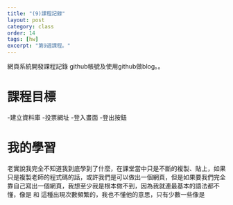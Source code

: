 ```yaml
---
title: "(9)課程記錄"
layout: post
category: class
order: 14
tags: [hw]
excerpt: "第9週課程。"
---
```

網頁系統開發課程記錄
github帳號及使用github做blog。。

# 課程目標
-建立資料庫
-投票網址
-登入畫面
-登出按鈕

# 我的學習

老實說我完全不知道我到底學到了什麼，在課堂當中只是不斷的複製、貼上，如果只是複製老師的程式碼的話，或許我們是可以做出一個網頁，但是如果要我們完全靠自己寫出一個網頁，我想至少我是根本做不到，因為我就連最基本的語法都不懂，像是<?php?> 和 </div>這種出現次數頻繁的，我也不懂他的意思，只有少數一些像是<title> 或是 <label>可以靠英文推測的才知道其中的意思。當然我不覺得是老師的錯，我認為是我不夠認真，因為這些都可以靠自己學習，並不用浪費時間在課堂上額外提到。
##Github



```php
<?php
   //
   //
   //
?>
```
##Github pages

```php
<?php
   //
   //
   //
?>
```


[1]: https://github.com/        "GitHub"
[2]: https://pages.github.com/  "GitHub Pages"
[3]: https://jekyllrb.com/      "Jekyll"
[4]: http://markdown.tw         "Markdown文件"
[5]: http://dillinger.io/       "Dillinger"








